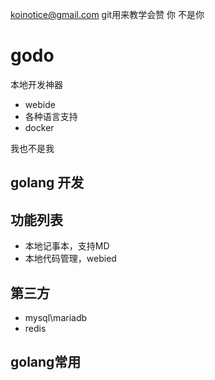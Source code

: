 koinotice@gmail.com
git用来教学会赞
你 不是你
# godo
本地开发神器
- webide
- 各种语言支持
- docker
  
我也不是我
## golang 开发
## 功能列表
- 本地记事本，支持MD
- 本地代码管理，webied


## 第三方
- mysql\mariadb
- redis
 

## golang常用

 
